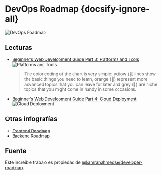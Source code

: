 # DevOps Roadmap {docsify-ignore-all}

![DevOps Roadmap](https://raw.githubusercontent.com/kamranahmedse/developer-roadmap/master/images/devops.png)

## Lecturas

- [Beginner’s Web Development Guide Part 3: Platforms and Tools](https://medium.com/devtrailsio/beginners-web-development-guide-part-3-platforms-and-tools-46467c4cd033)
   ![Platforms and Tools](https://cdn-images-1.medium.com/max/1000/1*BqFvkuVjoPVqYqb7HW_miQ.png)
   >The color coding of the chart is very simple: yellow (📒) lines show the basic things you need to learn, orange (📙) represent more advanced topics that you can leave for later and grey (📓) are niche topics that you might come in handy in some occasions.
- [Beginner’s Web Development Guide Part 4: Cloud Deployment](https://medium.com/devtrailsio/beginners-web-development-guide-part-4-cloud-deployment-82fdcd40d7ef)
   ![Cloud Deployment](https://cdn-images-1.medium.com/max/1000/1*HPycRGN5dcQx7K_fLNlWHg.png)

## Otras infografías

* [Frontend Roadmap](/c/frontend-roadmap.md)
* [Backend Roadmap](/c/backend-roadmap.md)

## Fuente

Este increíble trabajo es propiedad de [@kamranahmedse/developer-roadmap](https://github.com/kamranahmedse/developer-roadmap).

